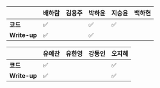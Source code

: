 |              | 배하람             | 김용주 | 박하윤 | 지승윤 | 백하현 |
| ------------ | ------------------ | ------ | ------ | ------ | ------ |
| **코드**     | :white_check_mark: |        |  :white_check_mark:  | :white_check_mark: |        |
| **Write-up** | :white_check_mark: |        | :white_check_mark:        | |        |

|              | 유예찬 | 유한영 | 강동인 | 오지혜 |
| ------------ | ------ | ------ | ------ | ------ |
| **코드**     |:white_check_mark:|        |        |    :white_check_mark:    |
| **Write-up** |:white_check_mark:|        |        |    :white_check_mark:    |

